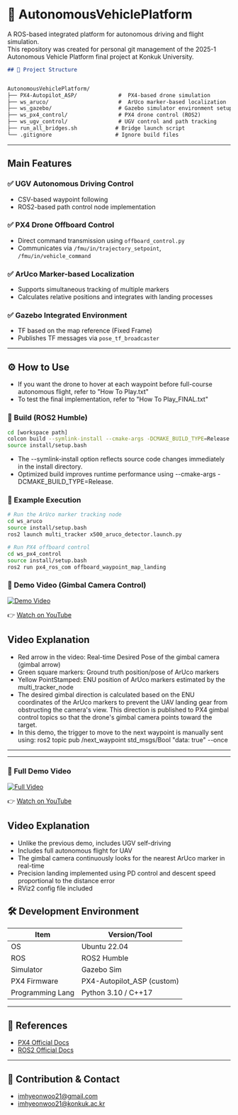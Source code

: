 # 🚗 AutonomousVehiclePlatform

A ROS-based integrated platform for autonomous driving and flight simulation.  
This repository was created for personal git management of the 2025-1 Autonomous Vehicle Platform final project at Konkuk University.

```markdown
## 📁 Project Structure


AutonomousVehiclePlatform/
├── PX4-Autopilot_ASP/             #  PX4-based drone simulation
├── ws_aruco/                      #  ArUco marker-based localization
├── ws_gazebo/                     # Gazebo simulator environment setup
├── ws_px4_control/                # PX4 drone control (ROS2)
├── ws_ugv_control/                # UGV control and path tracking
├── run_all_bridges.sh            # Bridge launch script
└── .gitignore                    # Ignore build files
```

---

## Main Features

### ✅ UGV Autonomous Driving Control
- CSV-based waypoint following
- ROS2-based path control node implementation

### ✅ PX4 Drone Offboard Control
- Direct command transmission using `offboard_control.py`
- Communicates via `/fmu/in/trajectory_setpoint`, `/fmu/in/vehicle_command`

### ✅ ArUco Marker-based Localization
- Supports simultaneous tracking of multiple markers
- Calculates relative positions and integrates with landing processes

### ✅ Gazebo Integrated Environment
- TF based on the map reference (Fixed Frame)
- Publishes TF messages via `pose_tf_broadcaster`

---

## ⚙️ How to Use
- If you want the drone to hover at each waypoint before full-course autonomous flight, refer to "How To Play.txt"
- To test the final implementation, refer to "How To Play_FINAL.txt"

### 🔧 Build (ROS2 Humble)

```bash
cd [workspace path]
colcon build --symlink-install --cmake-args -DCMAKE_BUILD_TYPE=Release
source install/setup.bash
```
- The --symlink-install option reflects source code changes immediately in the install directory.
- Optimized build improves runtime performance using --cmake-args -DCMAKE_BUILD_TYPE=Release.

### 🚀 Example Execution

```bash
# Run the ArUco marker tracking node
cd ws_aruco
source install/setup.bash
ros2 launch multi_tracker x500_aruco_detector.launch.py

# Run PX4 offboard control
cd ws_px4_control
source install/setup.bash
ros2 run px4_ros_com offboard_waypoint_map_landing
```

### 🚗 Demo Video (Gimbal Camera Control)
[![Demo Video](https://img.youtube.com/vi/iVzSpW8ZjFI/0.jpg)](https://www.youtube.com/watch?v=iVzSpW8ZjFI)

👉 [Watch on YouTube](https://www.youtube.com/watch?v=iVzSpW8ZjFI)

## Video Explanation
- Red arrow in the video: Real-time Desired Pose of the gimbal camera (gimbal arrow)
- Green square markers: Ground truth position/pose of ArUco markers
- Yellow PointStamped: ENU position of ArUco markers estimated by the multi_tracker_node
- The desired gimbal direction is calculated based on the ENU coordinates of the ArUco markers to prevent the UAV landing gear from obstructing the camera's view. This direction is published to PX4 gimbal control topics so that the drone's gimbal camera points toward the target.
- In this demo, the trigger to move to the next waypoint is manually sent using:
ros2 topic pub /next_waypoint std_msgs/Bool "data: true" --once
---

---

### 🎥 Full Demo Video
[![Full Video](https://img.youtube.com/vi/EWC01EeUu1A/0.jpg)](https://www.youtube.com/watch?v=EWC01EeUu1A)

👉 [Watch on YouTube](https://www.youtube.com/watch?v=EWC01EeUu1A)

## Video Explanation
- Unlike the previous demo, includes UGV self-driving
- Includes full autonomous flight for UAV
- The gimbal camera continuously looks for the nearest ArUco marker in real-time
- Precision landing implemented using PD control and descent speed proportional to the distance error
- RViz2 config file included

## 🛠️ Development Environment

| Item            | Version/Tool               |
|-----------------|------------------------|
| OS              | Ubuntu 22.04           |
| ROS             | ROS2 Humble            |
| Simulator      | Gazebo Sim         |
| PX4 Firmware      | PX4-Autopilot_ASP (custom) |
| Programming Lang            | Python 3.10 / C++17    |

---

## 🔗 References

- [PX4 Official Docs](https://docs.px4.io/)
- [ROS2 Official Docs](https://docs.ros.org/en/humble/)

---

## 🤝 Contribution & Contact

- imhyeonwoo21@gmail.com
- imhyeonwoo21@konkuk.ac.kr
```
